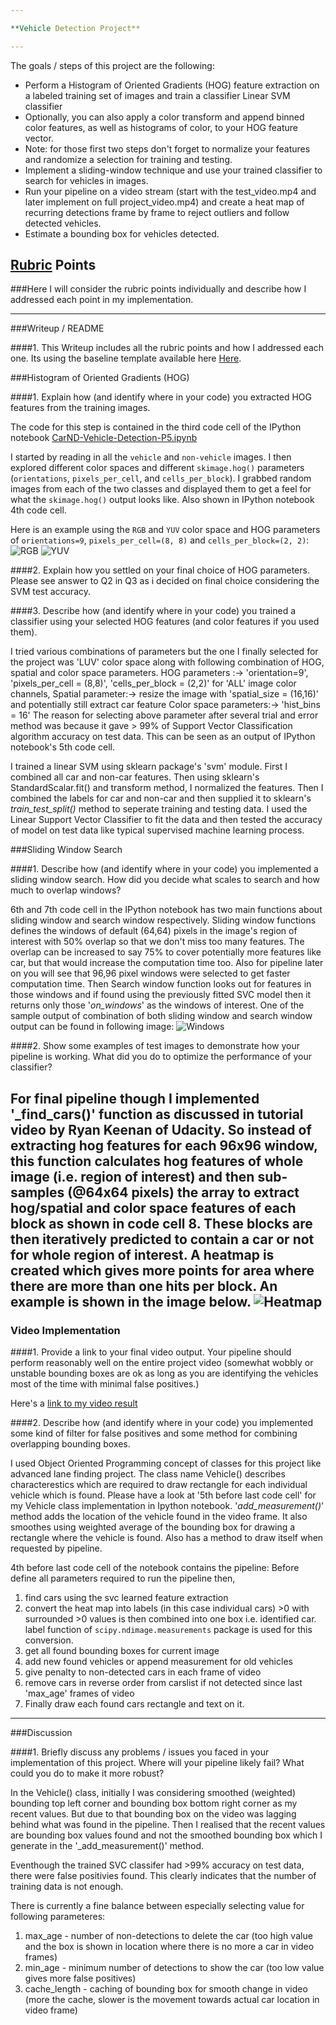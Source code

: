 ```yaml
---

**Vehicle Detection Project**

---
```


The goals / steps of this project are the following:

* Perform a Histogram of Oriented Gradients (HOG) feature extraction on a labeled training set of images and train a classifier Linear SVM classifier
* Optionally, you can also apply a color transform and append binned color features, as well as histograms of color, to your HOG feature vector. 
* Note: for those first two steps don't forget to normalize your features and randomize a selection for training and testing.
* Implement a sliding-window technique and use your trained classifier to search for vehicles in images.
* Run your pipeline on a video stream (start with the test_video.mp4 and later implement on full project_video.mp4) and create a heat map of recurring detections frame by frame to reject outliers and follow detected vehicles.
* Estimate a bounding box for vehicles detected.

[//]: # (Image References)
[image1]: ./output_images/HOG_feature_car_and_not_car_RGB_2.png
[image2]: ./output_images/HOG_feature_car_and_not_car_YUV_2.png
[image3]: ./output_images/BoundingBox_test_images.png
[image4]: ./output_images/Heatmap_test_images.png
[video1]: ./ptest_filtered.mp4

## [Rubric](https://review.udacity.com/#!/rubrics/513/view) Points
###Here I will consider the rubric points individually and describe how I addressed each point in my implementation.  

---
###Writeup / README

####1. This Writeup includes all the rubric points and how I addressed each one.  Its using the baseline template available here [Here](https://github.com/udacity/CarND-Vehicle-Detection/blob/master/writeup_template.md).

###Histogram of Oriented Gradients (HOG)

####1. Explain how (and identify where in your code) you extracted HOG features from the training images.

The code for this step is contained in the third code cell of the IPython notebook [CarND-Vehicle-Detection-P5.ipynb](./CarND-Vehicle-Detection-P5.ipynb)

I started by reading in all the `vehicle` and `non-vehicle` images.
I then explored different color spaces and different `skimage.hog()` parameters (`orientations`, `pixels_per_cell`, and `cells_per_block`).  I grabbed random images from each of the two classes and displayed them to get a feel for what the `skimage.hog()` output looks like. Also shown in IPython notebook 4th code cell.

Here is an example using the `RGB` and `YUV` color space and HOG parameters of `orientations=9`, `pixels_per_cell=(8, 8)` and `cells_per_block=(2, 2)`:
![RGB][image1]
![YUV][image2]

####2. Explain how you settled on your final choice of HOG parameters.
Please see answer to Q2 in Q3 as i decided on final choice considering the SVM test accuracy.

####3. Describe how (and identify where in your code) you trained a classifier using your selected HOG features (and color features if you used them).

I tried various combinations of parameters but the one I finally selected for the project was 'LUV' color space along with following combination of HOG, spatial and color space parameters.
HOG parameters   :-> 'orientation=9', 'pixels_per_cell = (8,8)', 'cells_per_block = (2,2)' for 'ALL' image color channels,
Spatial parameter:-> resize the image with 'spatial_size = (16,16)' and potentially still extract car feature
Color space parameters:-> 'hist_bins = 16' 
The reason for selecting above parameter after several trial and error method was because it gave > 99% of Support Vector Classification algorithm accuracy on test data. This can be seen as an output of IPython notebook's 5th code cell.

I trained a linear SVM using sklearn package's 'svm' module. First I combined all car and non-car features. Then using sklearn's StandardScalar.fit() and transform method, I normalized the features. Then I combined the labels for car and non-car and then supplied it to sklearn's _train_test_split()_ method to seperate training and testing data. I used the Linear Support Vector Classifier to fit the data and then tested the accuracy of model on test data like typical supervised machine learning process.

###Sliding Window Search

####1. Describe how (and identify where in your code) you implemented a sliding window search.  How did you decide what scales to search and how much to overlap windows?

6th and 7th code cell in the IPython notebook has two main functions about sliding window and search window respectively.
Sliding window functions defines the windows of default (64,64) pixels in the image's region of interest with 50% overlap so that we don't miss too many features. The overlap can be increased to say 75% to cover potentially more features like car, but that would increase the computation time too. Also for pipeline later on you will see that 96,96 pixel windows were selected to get faster computation time.
Then Search window function looks out for features in those windows and if found using the previously fitted SVC model then it returns only those '_on_windows_' as the windows of interest.
One of the sample output of combination of both sliding window and search window output can be found in following image:
![Windows][image3]

####2. Show some examples of test images to demonstrate how your pipeline is working.  What did you do to optimize the performance of your classifier?

For final pipeline though I implemented '_find_cars()' function as discussed in tutorial video by Ryan Keenan of Udacity. 
So instead of extracting hog features for each 96x96 window, this function calculates hog features of whole image (i.e. region of interest) and then sub-samples (@64x64 pixels) the array to extract hog/spatial and color space features of each block as shown in code cell 8. These blocks are then iteratively predicted to contain a car or not for whole region of interest.
A heatmap is created which gives more points for area where there are more than one hits per block.
An example is shown in the image below.
![Heatmap][image4]
---

### Video Implementation

####1. Provide a link to your final video output.  Your pipeline should perform reasonably well on the entire project video (somewhat wobbly or unstable bounding boxes are ok as long as you are identifying the vehicles most of the time with minimal false positives.)

Here's a [link to my video result](./ptest_filtered.mp4)


####2. Describe how (and identify where in your code) you implemented some kind of filter for false positives and some method for combining overlapping bounding boxes.

I used Object Oriented Programming concept of classes for this project like advanced lane finding project.
The class name Vehicle() describes characterestics which are required to draw rectangle for each individual vehicle which is found. Please have a look at '5th before last code cell' for my Vehicle class implementation in Ipython notebook.
'_add_measurement()_' method adds the location of the vehicle found in the video frame. It also smoothes using weighted average of the bounding box for drawing a rectangle where the vehicle is found. Also has a method to draw itself when requested by pipeline.

4th before last code cell of the notebook contains the pipeline:
Before define all parameters required to run the pipeline then,
1) find cars using the svc learned feature extraction
2) convert the heat map into labels (in this case individual cars) >0 with surrounded >0 values is then combined into one box i.e. identified car. label function of `scipy.ndimage.measurements` package is used for this conversion. 
3) get all found bounding boxes for current image
4) add new found vehicles or append measurement for old vehicles
5) give penalty to non-detected cars in each frame of video
6) remove cars in reverse order from carslist if not detected since last 'max_age' frames of video
7) Finally draw each found cars rectangle and text on it.

---

###Discussion

####1. Briefly discuss any problems / issues you faced in your implementation of this project.  Where will your pipeline likely fail?  What could you do to make it more robust?

In the Vehicle() class, initially I was considering smoothed (weighted) bounding top left corner and bounding box bottom right corner as my recent values. But due to that bounding box on the video was lagging behind what was found in the pipeline. Then I realised that the recent values are bounding box values found and not the smoothed bounding box which I generate in the '_add_measurement()' method.

Eventhough the trained SVC classifer had >99% accuracy on test data, there were false positivies found. This clearly indicates that the number of training data is not enough. 

There is currently a fine balance between especially selecting value for following parameteres:
1) max_age - number of non-detections to delete the car (too high value and the box is shown in location where there is no more a car in video frames) 
2) min_age - minimum number of detections to show the car (too low value gives more false positives)
3) cache_length - caching of bounding box for smooth change in video (more the cache, slower is the movement towards actual car location in video frame)

